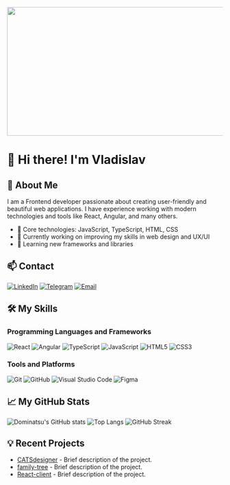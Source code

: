 <div align="center">
  <img height="300" width="600" src="https://user-images.githubusercontent.com/74038190/225813708-98b745f2-7d22-48cf-9150-083f1b00d6c9.gif"  />
</div>

# 👋 Hi there! I'm Vladislav

## 🚀 About Me

I am a Frontend developer passionate about creating user-friendly and beautiful web applications. I have experience working with modern technologies and tools like React, Angular, and many others.

- 🌟 Core technologies: JavaScript, TypeScript, HTML, CSS
- 🔭 Currently working on improving my skills in web design and UX/UI
- 🌱 Learning new frameworks and libraries

## 📫 Contact

[![LinkedIn](https://img.shields.io/badge/-LinkedIn-0077B5?style=flat-square&logo=linkedin&logoColor=white)](https://www.linkedin.com/in/vladislav-bezmen-b62899258/)
[![Telegram](https://img.shields.io/badge/-Telegram-2CA5E0?style=flat-square&logo=telegram&logoColor=white)](https://t.me/B_O_o_Z_M_A_N)
[![Email](https://img.shields.io/badge/-Email-D14836?style=flat-square&logo=gmail&logoColor=white)](mailto:bezmen162@gmail.com)

## 🛠️ My Skills

### Programming Languages and Frameworks

![React](https://img.shields.io/badge/-React-61DAFB?style=flat-square&logo=react&logoColor=black)
![Angular](https://img.shields.io/badge/-Angular-DD0031?style=flat-square&logo=angular&logoColor=white)
![TypeScript](https://img.shields.io/badge/-TypeScript-007ACC?style=flat-square&logo=typescript&logoColor=white)
![JavaScript](https://img.shields.io/badge/-JavaScript-F7DF1E?style=flat-square&logo=javascript&logoColor=black)
![HTML5](https://img.shields.io/badge/-HTML5-E34F26?style=flat-square&logo=html5&logoColor=white)
![CSS3](https://img.shields.io/badge/-CSS3-1572B6?style=flat-square&logo=css3&logoColor=white)

### Tools and Platforms

![Git](https://img.shields.io/badge/-Git-F05032?style=flat-square&logo=git&logoColor=white)
![GitHub](https://img.shields.io/badge/-GitHub-181717?style=flat-square&logo=github&logoColor=white)
![Visual Studio Code](https://img.shields.io/badge/-VSCode-0078D4?style=flat-square&logo=visual-studio-code&logoColor=white)
![Figma](https://img.shields.io/badge/-Figma-F24E1E?style=flat-square&logo=figma&logoColor=white)

## 📈 My GitHub Stats

![Dominatsu's GitHub stats](https://github-readme-stats.vercel.app/api?username=dominatsu&show_icons=true&theme=radical)
![Top Langs](https://github-readme-stats.vercel.app/api/top-langs/?username=dominatsu&layout=compact&theme=radical)
![GitHub Streak](https://github-readme-streak-stats.herokuapp.com/?user=dominatsu&theme=radical)

## 💡 Recent Projects

- [CATSdesigner](https://github.com/DOMINAtsu/CATSdesigner.git) - Brief description of the project.
- [family-tree](https://github.com/DOMINAtsu/family-tree.git) - Brief description of the project.
- [React-client](https://github.com/DOMINAtsu/React-client.git) - Brief description of the project.
